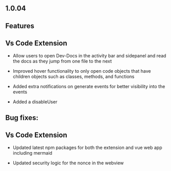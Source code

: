 ## 1.0.04

## Features

## Vs Code Extension

* Allow users to open Dev-Docs in the activity bar and sidepanel and read the docs as they jump from one file to the next

* Improved hover functionality to only open code objects that have children objects such as classes, methods, and functions

* Added extra notifications on generate events for better visibility into the events

* Added a disableUser

## Bug fixes:

## Vs Code Extension

* Updated latest npm packages for both the extension and vue web app including mermaid

* Updated security logic for the nonce in the webview

